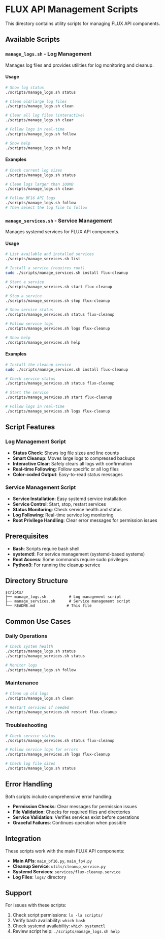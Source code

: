 # FLUX API Management Scripts

This directory contains utility scripts for managing FLUX API components.

## Available Scripts

### `manage_logs.sh` - Log Management

Manages log files and provides utilities for log monitoring and cleanup.

#### Usage

```bash
# Show log status
./scripts/manage_logs.sh status

# Clean old/large log files
./scripts/manage_logs.sh clean

# Clear all log files (interactive)
./scripts/manage_logs.sh clear

# Follow logs in real-time
./scripts/manage_logs.sh follow

# Show help
./scripts/manage_logs.sh help
```

#### Examples

```bash
# Check current log sizes
./scripts/manage_logs.sh status

# Clean logs larger than 100MB
./scripts/manage_logs.sh clean

# Follow BF16 API logs
./scripts/manage_logs.sh follow
# Then select the log file to follow
```

### `manage_services.sh` - Service Management

Manages systemd services for FLUX API components.

#### Usage

```bash
# List available and installed services
./scripts/manage_services.sh list

# Install a service (requires root)
sudo ./scripts/manage_services.sh install flux-cleanup

# Start a service
./scripts/manage_services.sh start flux-cleanup

# Stop a service
./scripts/manage_services.sh stop flux-cleanup

# Show service status
./scripts/manage_services.sh status flux-cleanup

# Follow service logs
./scripts/manage_services.sh logs flux-cleanup

# Show help
./scripts/manage_services.sh help
```

#### Examples

```bash
# Install the cleanup service
sudo ./scripts/manage_services.sh install flux-cleanup

# Check service status
./scripts/manage_services.sh status flux-cleanup

# Start the service
./scripts/manage_services.sh start flux-cleanup

# Follow logs in real-time
./scripts/manage_services.sh logs flux-cleanup
```

## Script Features

### Log Management Script

- **Status Check**: Shows log file sizes and line counts
- **Smart Cleanup**: Moves large logs to compressed backups
- **Interactive Clear**: Safely clears all logs with confirmation
- **Real-time Following**: Follow specific or all log files
- **Color-coded Output**: Easy-to-read status messages

### Service Management Script

- **Service Installation**: Easy systemd service installation
- **Service Control**: Start, stop, restart services
- **Status Monitoring**: Check service health and status
- **Log Following**: Real-time service log monitoring
- **Root Privilege Handling**: Clear error messages for permission issues

## Prerequisites

- **Bash**: Scripts require bash shell
- **systemctl**: For service management (systemd-based systems)
- **Root Access**: Some commands require sudo privileges
- **Python3**: For running the cleanup service

## Directory Structure

```
scripts/
├── manage_logs.sh          # Log management script
├── manage_services.sh      # Service management script
└── README.md              # This file
```

## Common Use Cases

### Daily Operations

```bash
# Check system health
./scripts/manage_logs.sh status
./scripts/manage_services.sh status

# Monitor logs
./scripts/manage_logs.sh follow
```

### Maintenance

```bash
# Clean up old logs
./scripts/manage_logs.sh clean

# Restart services if needed
./scripts/manage_services.sh restart flux-cleanup
```

### Troubleshooting

```bash
# Check service status
./scripts/manage_services.sh status flux-cleanup

# Follow service logs for errors
./scripts/manage_services.sh logs flux-cleanup

# Check log file sizes
./scripts/manage_logs.sh status
```

## Error Handling

Both scripts include comprehensive error handling:

- **Permission Checks**: Clear messages for permission issues
- **File Validation**: Checks for required files and directories
- **Service Validation**: Verifies services exist before operations
- **Graceful Failures**: Continues operation when possible

## Integration

These scripts work with the main FLUX API components:

- **Main APIs**: `main_bf16.py`, `main_fp4.py`
- **Cleanup Service**: `utils/cleanup_service.py`
- **Systemd Services**: `services/flux-cleanup.service`
- **Log Files**: `logs/` directory

## Support

For issues with these scripts:

1. Check script permissions: `ls -la scripts/`
2. Verify bash availability: `which bash`
3. Check systemd availability: `which systemctl`
4. Review script help: `./scripts/manage_logs.sh help`
